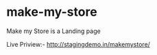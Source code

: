 # make-my-store
Make my Store is a Landing page <br>

Live Priview:- http://stagingdemo.in/makemystore/
